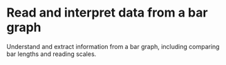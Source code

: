 # Read and interpret data from a bar graph

Understand and extract information from a bar graph, including comparing bar lengths and reading scales.
